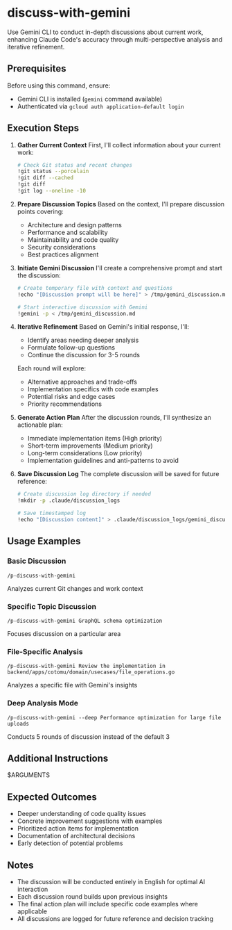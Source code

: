# discuss-with-gemini

Use Gemini CLI to conduct in-depth discussions about current work, enhancing Claude Code's accuracy through multi-perspective analysis and iterative refinement.

## Prerequisites

Before using this command, ensure:

- Gemini CLI is installed (`gemini` command available)
- Authenticated via `gcloud auth application-default login`

## Execution Steps

1. **Gather Current Context**
   First, I'll collect information about your current work:

   ```bash
   # Check Git status and recent changes
   !git status --porcelain
   !git diff --cached
   !git diff
   !git log --oneline -10
   ```

2. **Prepare Discussion Topics**
   Based on the context, I'll prepare discussion points covering:

   - Architecture and design patterns
   - Performance and scalability
   - Maintainability and code quality
   - Security considerations
   - Best practices alignment

3. **Initiate Gemini Discussion**
   I'll create a comprehensive prompt and start the discussion:

   ```bash
   # Create temporary file with context and questions
   !echo "[Discussion prompt will be here]" > /tmp/gemini_discussion.md

   # Start interactive discussion with Gemini
   !gemini -p < /tmp/gemini_discussion.md
   ```

4. **Iterative Refinement**
   Based on Gemini's initial response, I'll:

   - Identify areas needing deeper analysis
   - Formulate follow-up questions
   - Continue the discussion for 3-5 rounds

   Each round will explore:

   - Alternative approaches and trade-offs
   - Implementation specifics with code examples
   - Potential risks and edge cases
   - Priority recommendations

5. **Generate Action Plan**
   After the discussion rounds, I'll synthesize an actionable plan:

   - Immediate implementation items (High priority)
   - Short-term improvements (Medium priority)
   - Long-term considerations (Low priority)
   - Implementation guidelines and anti-patterns to avoid

6. **Save Discussion Log**
   The complete discussion will be saved for future reference:

   ```bash
   # Create discussion log directory if needed
   !mkdir -p .claude/discussion_logs

   # Save timestamped log
   !echo "[Discussion content]" > .claude/discussion_logs/gemini_discussion_$(date +%Y%m%d_%H%M%S).md
   ```

## Usage Examples

### Basic Discussion

```
/p-discuss-with-gemini
```

Analyzes current Git changes and work context

### Specific Topic Discussion

```
/p-discuss-with-gemini GraphQL schema optimization
```

Focuses discussion on a particular area

### File-Specific Analysis

```
/p-discuss-with-gemini Review the implementation in backend/apps/cotomu/domain/usecases/file_operations.go
```

Analyzes a specific file with Gemini's insights

### Deep Analysis Mode

```
/p-discuss-with-gemini --deep Performance optimization for large file uploads
```

Conducts 5 rounds of discussion instead of the default 3

## Additional Instructions

$ARGUMENTS

## Expected Outcomes

- Deeper understanding of code quality issues
- Concrete improvement suggestions with examples
- Prioritized action items for implementation
- Documentation of architectural decisions
- Early detection of potential problems

## Notes

- The discussion will be conducted entirely in English for optimal AI interaction
- Each discussion round builds upon previous insights
- The final action plan will include specific code examples where applicable
- All discussions are logged for future reference and decision tracking
